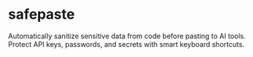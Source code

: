 # safepaste
Automatically sanitize sensitive data from code before pasting to AI tools. Protect API keys, passwords, and secrets with smart keyboard shortcuts.
